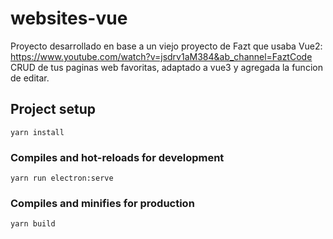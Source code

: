 # websites-vue

Proyecto desarrollado en base a un viejo proyecto de Fazt que usaba Vue2: https://www.youtube.com/watch?v=jsdrv1aM384&ab_channel=FaztCode
CRUD de tus paginas web favoritas, adaptado a vue3 y agregada la funcion de editar.

## Project setup
```
yarn install
```

### Compiles and hot-reloads for development
```
yarn run electron:serve
```

### Compiles and minifies for production
```
yarn build
```
